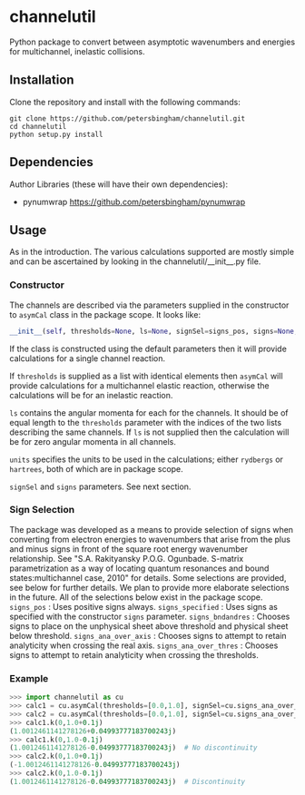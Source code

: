# channelutil
Python package to convert between asymptotic wavenumbers and energies for multichannel, inelastic collisions.

## Installation

Clone the repository and install with the following commands:

    git clone https://github.com/petersbingham/channelutil.git
    cd channelutil
    python setup.py install
    
## Dependencies
Author Libraries (these will have their own dependencies):
 - pynumwrap https://github.com/petersbingham/pynumwrap

## Usage
As in the introduction. The various calculations supported are mostly simple and can be ascertained by looking in the channelutil/\_\_init\_\_.py file.

### Constructor
The channels are described via the parameters supplied in the constructor to ```asymCal``` class in the package scope. It looks like:
```python
__init__(self, thresholds=None, ls=None, signSel=signs_pos, signs=None, units=rydbergs)
```
If the class is constructed using the default parameters then it will provide calculations for a single channel reaction. 

If `thresholds` is supplied as a list with identical elements then `asymCal` will provide calculations for a multichannel elastic reaction, otherwise the calculations will be for an inelastic reaction.

`ls` contains the angular momenta for each for the channels. It should be of equal length to the `thresholds` parameter with the indices of the two lists describing the same channels. If `ls` is not supplied then the calculation will be for zero angular momenta in all channels.

`units` specifies the units to be used in the calculations; either `rydbergs` or `hartrees`, both of which are in package scope.

`signSel` and `signs` parameters. See next section.

### Sign Selection
The package was developed as a means to provide selection of signs when converting from electron energies to wavenumbers that arise from the plus and minus signs in front of the square root energy wavenumber relationship. See "S.A. Rakityansky P.O.G. Ogunbade. S-matrix parametrization as a way of locating quantum resonances and bound states:multichannel case, 2010" for details. Some selections are provided, see below for further details. We plan to provide more elaborate selections in the future. All of the selections below exist in the package scope.
`signs_pos` : Uses positive signs always.
`signs_specified` : Uses signs as specified with the constructor `signs` parameter.
`signs_bndandres` : Chooses signs to place on the unphysical sheet above threshold and physical sheet below threshold.
`signs_ana_over_axis` : Chooses signs to attempt to retain analyticity when crossing the real axis. 
`signs_ana_over_thres` : Chooses signs to attempt to retain analyticity when crossing the thresholds.

### Example
```python
>>> import channelutil as cu
>>> calc1 = cu.asymCal(thresholds=[0.0,1.0], signSel=cu.signs_ana_over_axis)
>>> calc2 = cu.asymCal(thresholds=[0.0,1.0], signSel=cu.signs_ana_over_thres)
>>> calc1.k(0,1.0+0.1j)
(1.0012461141278126+0.04993777183700243j)
>>> calc1.k(0,1.0-0.1j)
(1.0012461141278126-0.04993777183700243j)  # No discontinuity
>>> calc2.k(0,1.0+0.1j)
(-1.0012461141278126-0.04993777183700243j)
>>> calc2.k(0,1.0-0.1j)
(1.0012461141278126-0.04993777183700243j)  # Discontinuity
```

